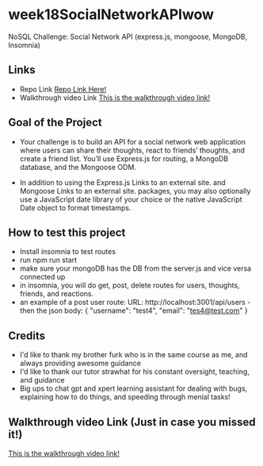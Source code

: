 # week18SocialNetworkAPIwow
NoSQL Challenge: Social Network API (express.js, mongoose, MongoDB, Insomnia)

## Links
- Repo Link
[Repo Link Here!](https://github.com/PlutoCoders/week18SocialNetworkAPIwow)
- Walkthrough video Link
[This is the walkthrough video link!](https://drive.google.com/file/d/1N8zui3K9Z8j7SVmB4ikP45u5Od93Pism/view)

## Goal of the Project
- Your challenge is to build an API for a social network web application where users can share their thoughts, react to friends’ thoughts, and create a friend list. You’ll use Express.js for routing, a MongoDB database, and the Mongoose ODM. 

- In addition to using the Express.js Links to an external site. and Mongoose Links to an external site. packages, you may also optionally use a JavaScript date library of your choice or the native JavaScript Date object to format timestamps.

## How to test this project
- Install insomnia to test routes
- run npm run start
- make sure your mongoDB has the DB from the server.js and vice versa connected up
- in insomnia, you will do get, post, delete routes for users, thoughts, friends, and reactions.
- an example of a post user route: URL: http://localhost:3001/api/users - then the json body: {
    "username": "test4",
    "email": "tes4@test.com"
}

## Credits
- I'd like to thank my brother furk who is in the same course as me, and always providing awesome guidance
- I'd like to thank our tutor strawhat for his constant oversight, teaching, and guidance
- Big ups to chat gpt and xpert learning assistant for dealing with bugs, explaining how to do things, and speeding through menial tasks!


## Walkthrough video Link (Just in case you missed it!)
[This is the walkthrough video link!](https://drive.google.com/file/d/1N8zui3K9Z8j7SVmB4ikP45u5Od93Pism/view)
